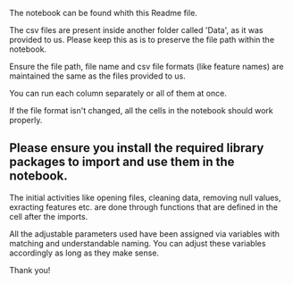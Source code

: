 The notebook can be found whith this Readme file.

The csv files are present inside another folder called 'Data', as it was provided to us. Please keep this as is to preserve the file path within the notebook. 

Ensure the file path, file name and csv file formats (like feature names) are maintained the same as the files provided to us.

You can run each column separately or all of them at once. 

If the file format isn't changed, all the cells in the notebook should work properly. 

Please ensure you install the required library packages to import and use them in the notebook.
----------------------------------------------------------
The initial activities like opening files, cleaning data, removing null values, exracting features etc. are done through functions that are defined in the cell after the imports.

All the adjustable parameters used have been assigned via variables with matching and understandable naming. You can adjust these variables accordingly as long as they make sense.

Thank you!
